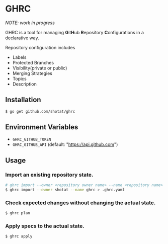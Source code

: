# GHRC

*NOTE: work in progress*

GHRC is a tool for managing **G**it**H**ub **R**epository **C**onfigurations in a declarative way.

Repository configuration includes


- Labels
- Protected Branches
- Visibility(private or public)
- Merging Strategies
- Topics
- Description

## Installation

```sh
$ go get github.com/shotat/ghrc
```

## Environment Variables

- `GHRC_GITHUB_TOKEN`
- `GHRC_GITHUB_API` (default: "https://api.github.com")

## Usage

### Import an existing repository state.

```sh
# ghrc import --owner <repository owner name> --name <repository name>
$ ghrc import --owner shotat --name ghrc > .ghrc.yaml
```

### Check expected changes without changing the actual state.

```sh
$ ghrc plan
```

### Apply specs to the actual state.

```sh
$ ghrc apply
```

